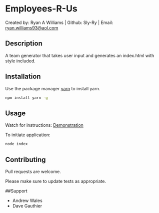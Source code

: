 # Employees-R-Us
Created by: Ryan A Williams | Github: Sly-Ry | Email: ryan.williams93@aol.com


## Description

A team generator that takes user input and generates an index.html with style included.

## Installation

Use the package manager [yarn](https://yarnpkg.com/getting-started/usage) to install yarn.

```bash
npm install yarn -g
```

## Usage
Watch for instructions: [Demonstration](https://watch.screencastify.com/v/wEZqhOaWBMUiSNPXRUiw)

To initiate application:
```bash
node index
```

## Contributing
Pull requests are welcome.

Please make sure to update tests as appropriate.

##Support
- Andrew Wales
- Dave Gauthier
